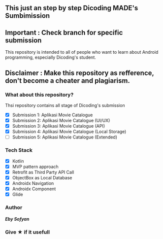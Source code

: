 ## This just an step by step Dicoding MADE's Sumbimission
## Important : Check branch for specific submission

This repository is intended to all of people who want to learn about Android programming, especially Dicoding's student.

## Disclaimer : Make this repository as refference, don't become a cheater and plagiarism.


### What about this repository?
Thsi repository contains all stage of Dicoding's submission
- [x] Submission 1: Aplikasi Movie Catalogue
- [x] Submission 2: Aplikasi Movie Catalogue (UI/UX)
- [x] Submission 3: Aplikasi Movie Catalogue (API)
- [x] Submission 4: Aplikasi Movie Catalogue (Local Storage)
- [ ] Submission 5: Aplikasi Movie Catalogue (Extended)

### Tech Stack
- [x] Kotlin
- [x] MVP pattern approach
- [x] Retrofit as Third Party API Call
- [x] ObjectBox as Local Database
- [x] Androidx Navigation
- [x] Androidx Component
- [x] Glide

### Author
##### Eby Sofyan

### Give ★ if it usefull
